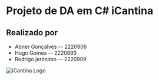 # Projeto de DA em C# iCantina

## Realizado por
- Abner Gonçalves -- 2220906
- Hugo Gomes -- 2220893
- Rodrigo jerónimo -- 2220909

![iCantina Logo](logotipo/iCantina_logo.png)
